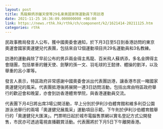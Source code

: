 ```yaml
---
layout: post
title: 馬龍蘇炳添鍾天使等29名東奧國家隊運動員下周訪港
date: 2021-11-25 16:36:09.000000000 +08:00
link: https://news.rthk.hk/rthk/ch/component/k2/1621414-20211125.htm
categories: rthk
---
```


民政事務局發言人公布，獲中國奧委會通知，於下月3日至5日到香港訪問的東京奧運會國家奧運健兒代表團，包括來自12個運動項目共29名運動員和3名教練。

訪港的運動員除了早前公布的男乒兩金得主馬龍、百米飛人蘇炳添，多名金牌得主會隨團，包括單車的鍾天使、劍擊的孫一文、羽毛球的王懿律、體操的劉洋，以及舉重的呂小軍等。

發言人表示，特區政府非常感謝中國奧委會派出代表團訪港，讓香港市民一睹國家奧運健兒的風采。代表團抵港後將展開一連3日訪問活動，包括出席由特區政府舉行的歡迎會和晚宴，亦會到訪香港體育學院，與香港運動員交流。

代表團下月4日將出席3場公開活動，早上分別於伊利沙伯體育館和維多利亞公園游泳池舉行的兩場「奧運健兒展風采」運動項目示範，下午則於伊利沙伯體育館舉行的「奧運健兒大匯演」。門票明日起於城市電腦售票網以實名登記方式公開發售，市民亦可透過電視直播觀賞活動。代表團將於下月5日下午離開香港。
